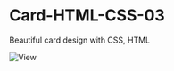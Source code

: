 # Card-HTML-CSS-03
Beautiful card design with CSS, HTML

![View](https://github.com/rq70/Card-HTML-CSS-03/assets/68390542/198ebd0f-1b34-40ff-9873-5bf9ac4eec39)
